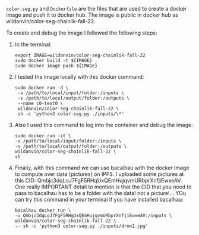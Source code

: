 `color-seg.py` and `Dockerfile` are the files that are used to create a docker image and push it to docker hub. The image is public in docker hub as wildanvin/color-seg-chainlik-fall-22.

To create and debug the image I followed the following steps:

1. In the terminal:
   ```
   export IMAGE=wildanvin/color-seg-chainlik-fall-22
   sudo docker build -t ${IMAGE} .
   sudo docker image push ${IMAGE}
   ```
2. I tested the image locally with this docker command:
   ```
   sudo docker run -d \
    -v /path/to/local/input/folder:/inputs \
    -v /path/to/local/output/folder:/outputs \
    --name c0-test0 \
    wildanvin/color-seg-chainlik-fall-22 \
    sh -c 'python3 color-seg.py ./inputs/\*'
   ```
3. Also I used this command to log into the container and debug the image:

   ```
   sudo docker run -it \
   -v /path/to/local/input/folder:/inputs \
   -v /path/to/local/output/folder:/outputs \
   wildanvin/color-seg-chainlik-fall-22 \
   sh
   ```

4. Finally, with this command we can use bacalhau with the docker image to compute over data (pictures) on IPFS. I uploaded some pictures at this CID: Qmbjc3dqLoJ7FgF5RHqUxQEmHujqvmURbprXnfjiEwxeAV. One really IMPORTANT detail to mention is that the CID that you need to pass to bacalhau has to be a folder with the data! not a picture!... YOu can try this command in your terminal if you have installed bacalhau:
   ```
   bacalhau docker run \
   -v Qmbjc3dqLoJ7FgF5RHqUxQEmHujqvmURbprXnfjiEwxeAV:/inputs \
   wildanvin/color-seg-chainlik-fall-22 \
   -- sh -c 'python3 color-seg.py ./inputs/dron2.jpg'
   ```
